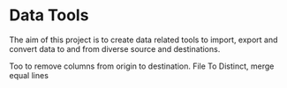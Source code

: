 # Data Tools

The aim of this project is to create data related tools to import, export and convert data to and from diverse source and destinations.

Too to remove columns from origin to destination.
File To Distinct, merge equal lines
